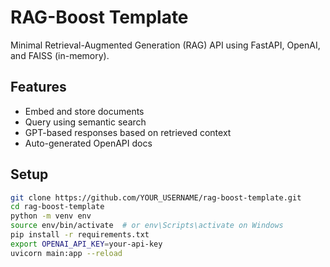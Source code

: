 # RAG-Boost Template

Minimal Retrieval-Augmented Generation (RAG) API using FastAPI, OpenAI, and FAISS (in-memory).

## Features
- Embed and store documents
- Query using semantic search
- GPT-based responses based on retrieved context
- Auto-generated OpenAPI docs

## Setup

```bash
git clone https://github.com/YOUR_USERNAME/rag-boost-template.git
cd rag-boost-template
python -m venv env
source env/bin/activate  # or env\Scripts\activate on Windows
pip install -r requirements.txt
export OPENAI_API_KEY=your-api-key
uvicorn main:app --reload
